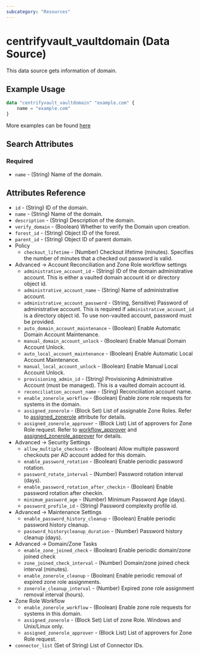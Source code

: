 ```yaml
---
subcategory: "Resources"
---
```


# centrifyvault_vaultdomain (Data Source)

This data source gets information of domain.

## Example Usage

```terraform
data "centrifyvault_vaultdomain" "example.com" {
    name = "example.com"
}
```

More examples can be found [here](https://github.com/marcozj/terraform-provider-centrifyvault/tree/main/examples/centrifyvault_vaultdomain)

## Search Attributes

### Required

- `name` - (String) Name of the domain.

## Attributes Reference

- `id` - (String) ID of the domain.
- `name` - (String) Name of the domain.
- `description` - (String) Description of the domain.
- `verify_domain` - (Boolean) Whether to verify the Domain upon creation.
- `forest_id` - (String) Object ID of the forest.
- `parent_id` - (String) Object ID of parent domain.
- Policy
  - `checkout_lifetime` - (Number) Checkout lifetime (minutes). Specifies the number of minutes that a checked out password is valid.
- Advanced -> Account Reconciliation and Zone Role workflow settings
  - `administrative_account_id` - (String) ID of the domain administrative account. This is either a vaulted domain account id or directory object id.
  - `administrative_account_name` - (String) Name of administrative account.
  - `administrative_account_password` - (String, Sensitive) Password of administrative account. This is required if `administrative_account_id` is a directory object id. To use non-vaulted account, password must be provided.
  - `auto_domain_account_maintenance` - (Boolean) Enable Automatic Domain Account Maintenance.
  - `manual_domain_account_unlock` - (Boolean) Enable Manual Domain Account Unlock.
  - `auto_local_account_maintenance` - (Boolean) Enable Automatic Local Account Maintenance.
  - `manual_local_account_unlock` - (Boolean) Enable Manual Local Account Unlock.
  - `provisioning_admin_id` - (String) Provisioning Administrative Account (must be managed). This is a vaulted domain account id.
  - `reconciliation_account_name` - (Sring) Reconciliation account name.
  - `enable_zonerole_workflow` - (Boolean) Enable zone role requests for systems in the domain.
  - `assigned_zonerole` - (Block Set) List of assignable Zone Roles. Refer to [assigned_zonerole](./attribute_assigned_zonerole.md) attribute for details.
  - `assigned_zonerole_approver` - (Block List) List of approvers for Zone Role request. Refer to [workflow_approver](./attribute_workflow_approver.md) and [assigned_zonerole_approver](./attribute_assigned_zonerole.md) for details.
- Advanced -> Security Settings
  - `allow_multiple_checkouts` - (Boolean) Allow multiple password checkouts per AD account added for this domain.
  - `enable_password_rotation` - (Boolean) Enable periodic password rotation.
  - `password_rotate_interval` - (Number) Password rotation interval (days).
  - `enable_password_rotation_after_checkin` - (Boolean) Enable password rotation after checkin.
  - `minimum_password_age` - (Number) Minimum Password Age (days).
  - `password_profile_id` - (String) Password complexity profile id.
- Advanced -> Maintenance Settings
  - `enable_password_history_cleanup` - (Boolean) Enable periodic password history cleanup.
  - `password_historycleanup_duration` - (Number) Password history cleanup (days).
- Advanced -> Domain/Zone Tasks
  - `enable_zone_joined_check` - (Boolean) Enable periodic domain/zone joined check
  - `zone_joined_check_interval` - (Number) Domain/zone joined check interval (minutes).
  - `enable_zonerole_cleanup` - (Boolean) Enable periodic removal of expired zone role assignments.
  - `zonerole_cleanup_interval` - (Number) Expired zone role assignment removal interval (hours).
- Zone Role Workflow
  - `enable_zonerole_workflow` - (Boolean) Enable zone role requests for systems in this domain.
  - `assigned_zonerole` - (Block Set) List of zone Role. Windows and Unix/Linux only.
  - `assigned_zonerole_approver` - (Block List) List of approvers for Zone Role request.
- `connector_list` (Set of String) List of Connector IDs.
